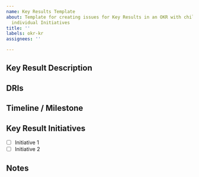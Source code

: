 ```yaml
---
name: Key Results Template
about: Template for creating issues for Key Results in an OKR with child issues for
  individual Initiatives
title: ''
labels: okr-kr
assignees: ''

---
```


## Key Result Description

<!--- Provide a detailed description of this Key result, basically the WHY -->

## DRIs

<!-- You can mention the team or individual who is the DRI for the OKR -->

## Timeline / Milestone

<!-- Provide a tentative timeline or milestone for the KR --> 

## Key Result Initiatives

<!-- Provide a Checklist of all the initiatives for achieving this Key Result. Each checklist item should be an existing issue if an initiative's action plans are being tracked in a separate issue. You can also convert an item to an issue by clicking the ellipsis near the item and select 'Convert to Issue'   -->

- [ ] Initiative 1
- [ ] Initiative 2

## Notes

<!--- Any other details or data you want to include -->
